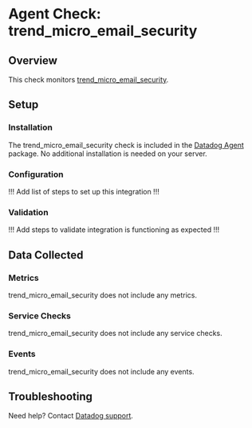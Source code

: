 # Agent Check: trend_micro_email_security

## Overview

This check monitors [trend_micro_email_security][1].

## Setup

### Installation

The trend_micro_email_security check is included in the [Datadog Agent][2] package.
No additional installation is needed on your server.

### Configuration

!!! Add list of steps to set up this integration !!!

### Validation

!!! Add steps to validate integration is functioning as expected !!!

## Data Collected

### Metrics

trend_micro_email_security does not include any metrics.

### Service Checks

trend_micro_email_security does not include any service checks.

### Events

trend_micro_email_security does not include any events.

## Troubleshooting

Need help? Contact [Datadog support][3].

[1]: **LINK_TO_INTEGRATION_SITE**
[2]: https://app.datadoghq.com/account/settings/agent/latest
[3]: https://docs.datadoghq.com/help/

